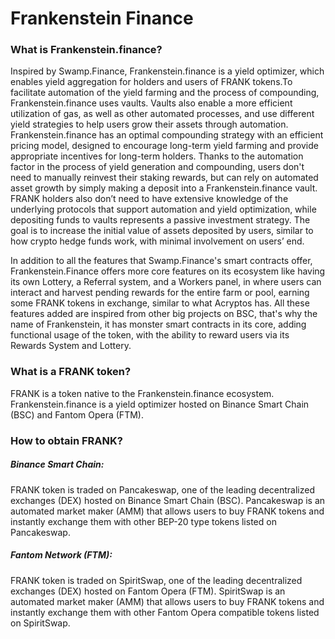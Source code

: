 # Frankenstein Finance

### What is Frankenstein.finance?

Inspired by Swamp.Finance, Frankenstein.finance is a yield optimizer, which enables yield aggregation for holders and users of FRANK tokens.To facilitate automation of the yield farming and the process of compounding, Frankenstein.finance uses vaults. Vaults also enable a more efficient utilization of gas, as well as other automated processes, and use different yield strategies to help users grow their assets through automation. Frankenstein.finance has an optimal compounding strategy with an efficient pricing model, designed to encourage long-term yield farming and provide appropriate incentives for long-term holders. Thanks to the automation factor in the process of yield generation and compounding, users don't need to manually reinvest their staking rewards, but can rely on automated asset growth by simply making a deposit into a Frankenstein.finance vault. FRANK holders also don’t need to have extensive knowledge of the underlying protocols that support automation and yield optimization, while depositing funds to vaults represents a passive investment strategy. The goal is to increase the initial value of assets deposited by users, similar to how crypto hedge funds work, with minimal involvement on users’ end.

In addition to all the features that Swamp.Finance's smart contracts offer, Frankenstein.Finance offers more core features on its ecosystem like having its own Lottery, a Referral system, and a Workers panel, in where users can interact and harvest pending rewards for the entire farm or pool, earning some FRANK tokens in exchange, similar to what Acryptos has. All these features added are inspired from other big projects on BSC, that's why the name of Frankenstein, it has monster smart contracts in its core, adding  functional usage of the token, with the ability to reward users via its Rewards System and Lottery.

### What is a FRANK token?

FRANK is a token native to the Frankenstein.finance ecosystem. Frankenstein.finance is a yield optimizer hosted on Binance Smart Chain (BSC) and Fantom Opera (FTM). 

### How to obtain FRANK?

##### Binance Smart Chain:
FRANK token is traded on Pancakeswap, one of the leading decentralized exchanges (DEX) hosted on Binance Smart Chain (BSC). Pancakeswap is an automated market maker (AMM) that allows users to buy FRANK tokens and instantly exchange them with other BEP-20 type tokens listed on Pancakeswap.

##### Fantom Network (FTM):
FRANK token is traded on SpiritSwap, one of the leading decentralized exchanges (DEX) hosted on Fantom Opera (FTM). SpiritSwap is an automated market maker (AMM) that allows users to buy FRANK tokens and instantly exchange them with other Fantom Opera compatible tokens listed on SpiritSwap.